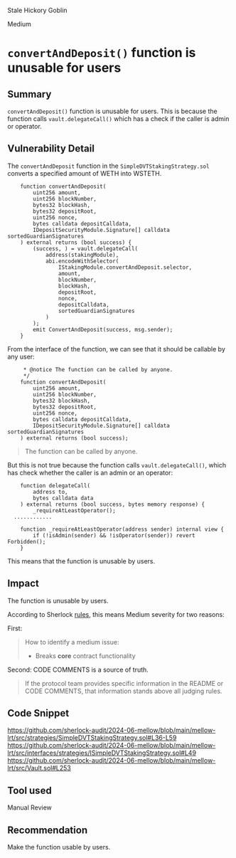 Stale Hickory Goblin

Medium

# `convertAndDeposit()` function is unusable for users

## Summary

`convertAndDeposit()` function is unusable for users. This is because the function calls `vault.delegateCall()` which has a check if the caller is admin or operator. 

## Vulnerability Detail

The `convertAndDeposit` function in the `SimpleDVTStakingStrategy.sol` converts a specified amount of WETH into WSTETH. 

```solidity
    function convertAndDeposit(
        uint256 amount,
        uint256 blockNumber,
        bytes32 blockHash,
        bytes32 depositRoot,
        uint256 nonce,
        bytes calldata depositCalldata,
        IDepositSecurityModule.Signature[] calldata sortedGuardianSignatures
    ) external returns (bool success) {
        (success, ) = vault.delegateCall(
            address(stakingModule),
            abi.encodeWithSelector(
                IStakingModule.convertAndDeposit.selector,
                amount,
                blockNumber,
                blockHash,
                depositRoot,
                nonce,
                depositCalldata,
                sortedGuardianSignatures
            )
        );
        emit ConvertAndDeposit(success, msg.sender);
    }
```

From the interface of the function, we can see that it should be callable by any user:

```solidity
     * @notice The function can be called by anyone.
     */
    function convertAndDeposit(
        uint256 amount,
        uint256 blockNumber,
        bytes32 blockHash,
        bytes32 depositRoot,
        uint256 nonce,
        bytes calldata depositCalldata,
        IDepositSecurityModule.Signature[] calldata sortedGuardianSignatures
    ) external returns (bool success);
```

> The function can be called by anyone.

But this is not true because the function calls `vault.delegateCall()`, which has check whether the caller is an admin or an operator:

```solidity
    function delegateCall(
        address to,
        bytes calldata data
    ) external returns (bool success, bytes memory response) {
        _requireAtLeastOperator();
  ............
```

```solidity
    function _requireAtLeastOperator(address sender) internal view {
        if (!isAdmin(sender) && !isOperator(sender)) revert Forbidden();
    }
```

This means that the function is unusable by users.
## Impact

Тhe function is unusable by users. 

According to Sherlock [rules](https://docs.sherlock.xyz/audits/judging/judging#iii.-sherlocks-standards), this means Medium severity for two reasons:

First:
> How to identify a medium issue:
> - Breaks **core** contract functionality

Second: CODE COMMENTS is a source of truth. 
> If the protocol team provides specific information in the README or CODE COMMENTS, that information stands above all judging rules.
## Code Snippet

https://github.com/sherlock-audit/2024-06-mellow/blob/main/mellow-lrt/src/strategies/SimpleDVTStakingStrategy.sol#L36-L59
https://github.com/sherlock-audit/2024-06-mellow/blob/main/mellow-lrt/src/interfaces/strategies/ISimpleDVTStakingStrategy.sol#L49
https://github.com/sherlock-audit/2024-06-mellow/blob/main/mellow-lrt/src/Vault.sol#L253

## Tool used

Manual Review

## Recommendation

Make the function usable by users.